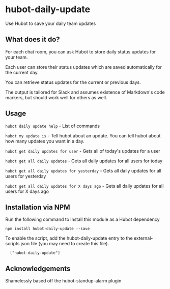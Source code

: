 hubot-daily-update
===================

Use Hubot to save your daily team updates

## What does it do?

For each chat room, you can ask Hubot to store daily status updates for
your team.

Each user can store their status updates which are saved automatically
for the current day.

You can retrieve status updates for the current or previous days.

The output is tailored for Slack and assumes existence of Markdown's code
markers, but should work well for others as well.

## Usage

`hubot daily update help` - List of commands

`hubot my update is` - Tell hubot about an update. You can tell hubot about how many updates you want in a day.

`hubot get daily updates for user` - Gets all of today's updates for a user

`hubot get all daily updates` - Gets all daily updates for all users for today

`hubot get all daily updates for yesterday` - Gets all daily updates for all users for yesterday

`hubot get all daily updates for X days ago` - Gets all daily updates for all users for X days ago

## Installation via NPM

Run the following command to install this module as a Hubot dependency

```
npm install hubot-daily-update --save
```

To enable the script, add the hubot-daily-update entry to the external-scripts.json file (you may need to create this file).

```
  ["hubot-daily-update"]
```

## Acknowledgements

Shamelessly based off the hubot-standup-alarm plugin
